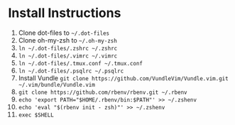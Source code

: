 # Install Instructions
1. Clone dot-files to `~/.dot-files`
2. Clone oh-my-zsh to `~/.oh-my-zsh`
3. `ln ~/.dot-files/.zshrc ~/.zshrc`
4. `ln ~/.dot-files/.vimrc ~/.vimrc`
5. `ln ~/.dot-files/.tmux.conf ~/.tmux.conf`
6. `ln ~/.dot-files/.psqlrc ~/.psqlrc`
7. Install Vundle `git clone https://github.com/VundleVim/Vundle.vim.git ~/.vim/bundle/Vundle.vim`
8. `git clone https://github.com/rbenv/rbenv.git ~/.rbenv`
9. `echo 'export PATH="$HOME/.rbenv/bin:$PATH"' >> ~/.zshenv`
10. `echo 'eval "$(rbenv init - zsh)"' >> ~/.zshenv`
11. `exec $SHELL`
